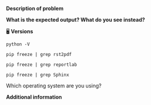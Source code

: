 <!--- Provide a general summary of the issue in the Title above -->

**Description of problem**
<!-- What steps will reproduce the problem? -->
<!-- Provide a detailed description of the change or addition you are proposing -->
<!-- If it is a feature request what problem is it solving-->

<!-- What have you already tried in order to try and solve the problem? -->


**What is the expected output? What do you see instead?**


🖥 **Versions**
<!-- Please paste the output of following commands -->

<!--Which python version are you using?-->
`python -V`

`pip freeze | grep rst2pdf`

`pip freeze | grep reportlab`

<!--- (Optional) If you are using Sphinx, please paste output of this too.-->
`pip freeze | grep Sphinx`

Which operating system are you using?

**Additional information**
<!-- Please provide further information about the issure/feature request -->
<!--- If this is a feature request, why is this change important to you? -->
<!--- How can it benefit other users? -->
